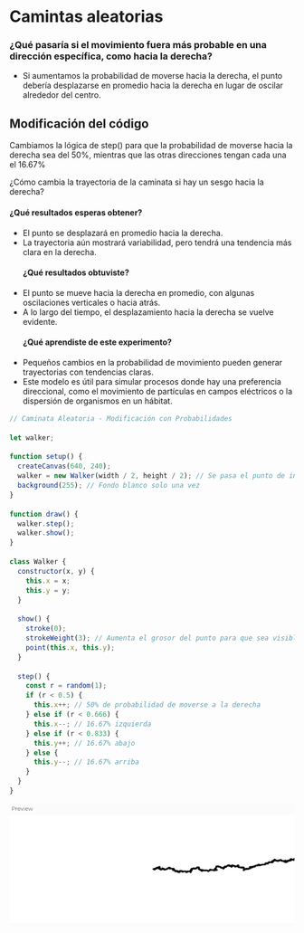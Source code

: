 # Camintas aleatorias
### ¿Qué pasaría si el movimiento fuera más probable en una dirección específica, como hacia la derecha?
- Si aumentamos la probabilidad de moverse hacia la derecha, el punto debería desplazarse en promedio hacia la derecha en lugar de oscilar alrededor del centro.

## Modificación del código
Cambiamos la lógica de step() para que la probabilidad de moverse hacia la derecha sea del 50%, mientras que las otras direcciones tengan cada una el 16.67%

¿Cómo cambia la trayectoria de la caminata si hay un sesgo hacia la derecha?

 #### ¿Qué resultados esperas obtener?
- El punto se desplazará en promedio hacia la derecha.
- La trayectoria aún mostrará variabilidad, pero tendrá una tendencia más clara en la derecha.
  #### ¿Qué resultados obtuviste?
- El punto se mueve hacia la derecha en promedio, con algunas oscilaciones verticales o hacia atrás.
- A lo largo del tiempo, el desplazamiento hacia la derecha se vuelve evidente.
  #### ¿Qué aprendiste de este experimento?
- Pequeños cambios en la probabilidad de movimiento pueden generar trayectorias con tendencias claras.
- Este modelo es útil para simular procesos donde hay una preferencia direccional, como el movimiento de partículas en campos eléctricos o la dispersión de organismos en un hábitat.

``` js
// Caminata Aleatoria - Modificación con Probabilidades

let walker;

function setup() {
  createCanvas(640, 240);
  walker = new Walker(width / 2, height / 2); // Se pasa el punto de inicio
  background(255); // Fondo blanco solo una vez
}

function draw() {
  walker.step();
  walker.show();
}

class Walker {
  constructor(x, y) {
    this.x = x;
    this.y = y;
  }

  show() {
    stroke(0);
    strokeWeight(3); // Aumenta el grosor del punto para que sea visible
    point(this.x, this.y);
  }

  step() {
    const r = random(1);
    if (r < 0.5) {
      this.x++; // 50% de probabilidad de moverse a la derecha
    } else if (r < 0.666) {
      this.x--; // 16.67% izquierda
    } else if (r < 0.833) {
      this.y++; // 16.67% abajo
    } else {
      this.y--; // 16.67% arriba
    }
  }
}

```
![Resultado del codigo modificado](../../../../assets/imagen_2025-01-29_115152406.png)

